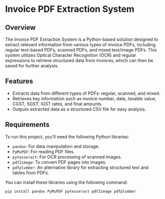 # Invoice PDF Extraction System

## Overview
The Invoice PDF Extraction System is a Python-based solution designed to extract relevant information from various types of invoice PDFs, including regular text-based PDFs, scanned PDFs, and mixed text/image PDFs. This system utilizes Optical Character Recognition (OCR) and regular expressions to retrieve structured data from invoices, which can then be saved for further analysis.

## Features
- Extracts data from different types of PDFs: regular, scanned, and mixed.
- Retrieves key information such as invoice number, date, taxable value, CGST, SGST, IGST rates, and final amounts.
- Outputs extracted data as a structured CSV file for easy analysis.

## Requirements
To run this project, you'll need the following Python libraries:
- `pandas`: For data manipulation and storage.
- `PyMuPDF`: For reading PDF files.
- `pytesseract`: For OCR processing of scanned images.
- `pdf2image`: To convert PDF pages into images.
- `pdfplumber`: An alternative library for extracting structured text and tables from PDFs.

You can install these libraries using the following command:

```bash
pip install pandas PyMuPDF pytesseract pdf2image pdfplumber
